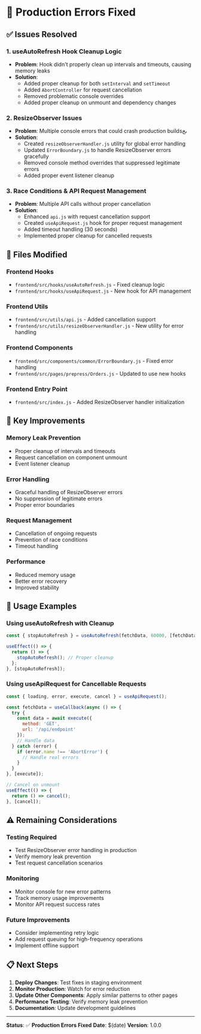 # 🚨 Production Errors Fixed

## ✅ **Issues Resolved**

### 1. **useAutoRefresh Hook Cleanup Logic**
- **Problem**: Hook didn't properly clean up intervals and timeouts, causing memory leaks
- **Solution**: 
  - Added proper cleanup for both `setInterval` and `setTimeout`
  - Added `AbortController` for request cancellation
  - Removed problematic console overrides
  - Added proper cleanup on unmount and dependency changes

### 2. **ResizeObserver Issues**
- **Problem**: Multiple console errors that could crash production buildsىخ
- **Solution**:
  - Created `resizeObserverHandler.js` utility for global error handling
  - Updated `ErrorBoundary.js` to handle ResizeObserver errors gracefully
  - Removed console method overrides that suppressed legitimate errors
  - Added proper event listener cleanup

### 3. **Race Conditions & API Request Management**
- **Problem**: Multiple API calls without proper cancellation
- **Solution**:
  - Enhanced `api.js` with request cancellation support
  - Created `useApiRequest.js` hook for proper request management
  - Added timeout handling (30 seconds)
  - Implemented proper cleanup for cancelled requests

## 🔧 **Files Modified**

### **Frontend Hooks**
- `frontend/src/hooks/useAutoRefresh.js` - Fixed cleanup logic
- `frontend/src/hooks/useApiRequest.js` - New hook for API management

### **Frontend Utils**
- `frontend/src/utils/api.js` - Added cancellation support
- `frontend/src/utils/resizeObserverHandler.js` - New utility for error handling

### **Frontend Components**
- `frontend/src/components/common/ErrorBoundary.js` - Fixed error handling
- `frontend/src/pages/prepress/Orders.js` - Updated to use new hooks

### **Frontend Entry Point**
- `frontend/src/index.js` - Added ResizeObserver handler initialization

## 🎯 **Key Improvements**

### **Memory Leak Prevention**
- Proper cleanup of intervals and timeouts
- Request cancellation on component unmount
- Event listener cleanup

### **Error Handling**
- Graceful handling of ResizeObserver errors
- No suppression of legitimate errors
- Proper error boundaries

### **Request Management**
- Cancellation of ongoing requests
- Prevention of race conditions
- Timeout handling

### **Performance**
- Reduced memory usage
- Better error recovery
- Improved stability

## 🚀 **Usage Examples**

### **Using useAutoRefresh with Cleanup**
```javascript
const { stopAutoRefresh } = useAutoRefresh(fetchData, 60000, [fetchData]);

useEffect(() => {
  return () => {
    stopAutoRefresh(); // Proper cleanup
  };
}, [stopAutoRefresh]);
```

### **Using useApiRequest for Cancellable Requests**
```javascript
const { loading, error, execute, cancel } = useApiRequest();

const fetchData = useCallback(async () => {
  try {
    const data = await execute({
      method: 'GET',
      url: '/api/endpoint'
    });
    // Handle data
  } catch (error) {
    if (error.name !== 'AbortError') {
      // Handle real errors
    }
  }
}, [execute]);

// Cancel on unmount
useEffect(() => {
  return () => cancel();
}, [cancel]);
```

## ⚠️ **Remaining Considerations**

### **Testing Required**
- Test ResizeObserver error handling in production
- Verify memory leak prevention
- Test request cancellation scenarios

### **Monitoring**
- Monitor console for new error patterns
- Track memory usage improvements
- Monitor API request success rates

### **Future Improvements**
- Consider implementing retry logic
- Add request queuing for high-frequency operations
- Implement offline support

## 📋 **Next Steps**

1. **Deploy Changes**: Test fixes in staging environment
2. **Monitor Production**: Watch for error reduction
3. **Update Other Components**: Apply similar patterns to other pages
4. **Performance Testing**: Verify memory leak prevention
5. **Documentation**: Update development guidelines

---

**Status**: ✅ **Production Errors Fixed**
**Date**: $(date)
**Version**: 1.0.0
